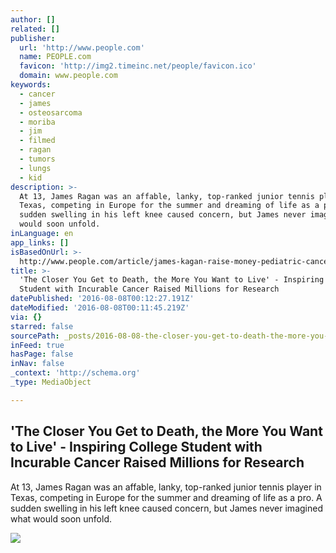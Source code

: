 ```yaml
---
author: []
related: []
publisher:
  url: 'http://www.people.com'
  name: PEOPLE.com
  favicon: 'http://img2.timeinc.net/people/favicon.ico'
  domain: www.people.com
keywords:
  - cancer
  - james
  - osteosarcoma
  - moriba
  - jim
  - filmed
  - ragan
  - tumors
  - lungs
  - kid
description: >-
  At 13, James Ragan was an affable, lanky, top-ranked junior tennis player in
  Texas, competing in Europe for the summer and dreaming of life as a pro. A
  sudden swelling in his left knee caused concern, but James never imagined what
  would soon unfold.
inLanguage: en
app_links: []
isBasedOnUrl: >-
  http://www.people.com/article/james-kagan-raise-money-pediatric-cancer-research
title: >-
  'The Closer You Get to Death, the More You Want to Live' - Inspiring College
  Student with Incurable Cancer Raised Millions for Research
datePublished: '2016-08-08T00:12:27.191Z'
dateModified: '2016-08-08T00:11:45.219Z'
via: {}
starred: false
sourcePath: _posts/2016-08-08-the-closer-you-get-to-death-the-more-you-want-to-live-i.md
inFeed: true
hasPage: false
inNav: false
_context: 'http://schema.org'
_type: MediaObject

---
```

<article style=""><h1>'The Closer You Get to Death, the More You Want to Live' - Inspiring College Student with Incurable Cancer Raised Millions for Research</h1><p>At 13, James Ragan was an affable, lanky, top-ranked junior tennis player in Texas, competing in Europe for the summer and dreaming of life as a pro. A sudden swelling in his left knee caused concern, but James never imagined what would soon unfold.</p><img src="http://img2-2.timeinc.net/people/i/2016/news/160411/james-ragan-800.jpg" /></article>